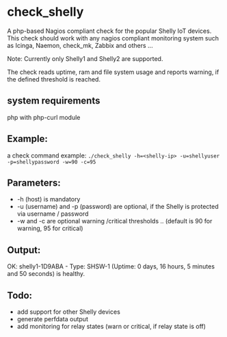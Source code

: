 # check_shelly
A php-based Nagios compliant check for the popular Shelly IoT devices.
This check should work with any nagios compliant monitoring system such as Icinga, Naemon, check_mk, Zabbix and others ...

Note: Currently only Shelly1 and Shelly2 are supported.

The check reads uptime, ram and file system usage and reports warning, if the defined threshold is reached. 

## system requirements
php with php-curl module

## Example:
a check command example:
```./check_shelly -h=<shelly-ip> -u=shellyuser -p=shellypassword -w=90 -c=95```

## Parameters:
  - -h (host) is mandatory
  - -u (username) and -p (password) are optional, if the Shelly is protected via username / password
  - -w and -c are optional warning /critical thresholds .. (default is 90 for warning, 95 for critical)

## Output:
OK: shelly1-1D9ABA - Type: SHSW-1 (Uptime: 0 days, 16 hours, 5 minutes and 50 seconds) is healthy.

## Todo: 
  - add support for other Shelly devices 
  - generate perfdata output
  - add monitoring for relay states (warn or critical, if relay state is off)
  
